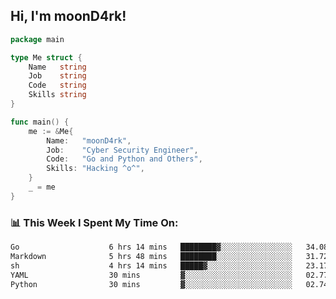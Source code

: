 <h2> Hi, I'm moonD4rk!</h2>

```go
package main

type Me struct {
	Name   string
	Job    string
	Code   string
	Skills string
}

func main() {
	me := &Me{
		Name:   "moonD4rk",
		Job:    "Cyber Security Engineer",
		Code:   "Go and Python and Others",
		Skills: "Hacking ^o^",
	}
	_ = me
}
```

<h3>📊 This Week I Spent My Time On:</h3>
<!-- <img align='right' src="https://github-readme-stats.vercel.app/api?username=moond4rk&show_icons=true&theme=radical", width="300" height="150"> -->

<!--START_SECTION:waka-->

```txt
Go                    6 hrs 14 mins   ████████▓░░░░░░░░░░░░░░░░   34.08 %
Markdown              5 hrs 48 mins   ████████░░░░░░░░░░░░░░░░░   31.72 %
sh                    4 hrs 14 mins   █████▓░░░░░░░░░░░░░░░░░░░   23.17 %
YAML                  30 mins         ▓░░░░░░░░░░░░░░░░░░░░░░░░   02.77 %
Python                30 mins         ▓░░░░░░░░░░░░░░░░░░░░░░░░   02.74 %
```

<!--END_SECTION:waka-->

